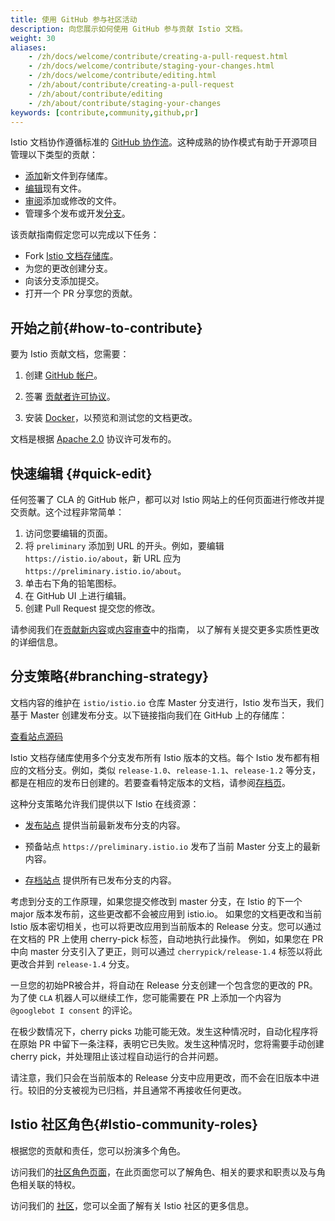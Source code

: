 ```yaml
---
title: 使用 GitHub 参与社区活动
description: 向您展示如何使用 GitHub 参与贡献 Istio 文档。
weight: 30
aliases:
    - /zh/docs/welcome/contribute/creating-a-pull-request.html
    - /zh/docs/welcome/contribute/staging-your-changes.html
    - /zh/docs/welcome/contribute/editing.html
    - /zh/about/contribute/creating-a-pull-request
    - /zh/about/contribute/editing
    - /zh/about/contribute/staging-your-changes
keywords: [contribute,community,github,pr]
---
```


Istio 文档协作遵循标准的 [GitHub 协作流](https://guides.github.com/introduction/flow/)。这种成熟的协作模式有助于开源项目管理以下类型的贡献：

- [添加](/zh/about/contribute/add-content)新文件到存储库。
- [编辑](#quick-edit)现有文件。
- [审阅](/zh/about/contribute/review)添加或修改的文件。
- 管理多个发布或开发[分支](#branching-strategy)。

该贡献指南假定您可以完成以下任务：

- Fork [Istio 文档存储库](https://github.com/istio/istio.io)。
- 为您的更改创建分支。
- 向该分支添加提交。
- 打开一个 PR 分享您的贡献。

## 开始之前{#how-to-contribute}

要为 Istio 贡献文档，您需要：

1. 创建 [GitHub 帐户](https：//github.com)。

1. 签署 [贡献者许可协议](https://github.com/istio/community/blob/master/CONTRIBUTING.md#contributor-license-agreements)。

1. 安装 [Docker](https：//www.docker.com/入门)，以预览和测试您的文档更改。

文档是根据 [Apache 2.0](https://github.com/istio/istio.io/blob/master/LICENSE) 协议许可发布的。

## 快速编辑 {#quick-edit}

任何签署了 CLA 的 GitHub 帐户，都可以对 Istio 网站上的任何页面进行修改并提交贡献。这个过程非常简单：

1. 访问您要编辑的页面。
1. 将 `preliminary` 添加到 URL 的开头。例如，要编辑 `https://istio.io/about`，新 URL 应为 `https://preliminary.istio.io/about`。
1. 单击右下角的铅笔图标。
1. 在 GitHub UI 上进行编辑。
1. 创建 Pull Request 提交您的修改。

请参阅我们在[贡献新内容](/zh/about/contribute/add-content)或[内容审查](/zh/about/contribute/review)中的指南，
以了解有关提交更多实质性更改的详细信息。

## 分支策略{#branching-strategy}

文档内容的维护在 `istio/istio.io` 仓库 Master 分支进行，Istio 发布当天，我们基于 Master 创建发布分支。以下链接指向我们在 GitHub 上的存储库：

<a class="btn" href="https://github.com/istio/istio.io/">查看站点源码</a>

Istio 文档存储库使用多个分支发布所有 Istio 版本的文档。每个 Istio 发布都有相应的文档分支。例如，类似 `release-1.0`、`release-1.1`、`release-1.2` 等分支，都是在相应的发布日创建的。若要查看特定版本的文档，请参阅[存档页](https://archive.istio.io/)。

这种分支策略允许我们提供以下 Istio 在线资源：

- [发布站点](/docs/) 提供当前最新发布分支的内容。

- 预备站点 `https://preliminary.istio.io` 发布了当前 Master 分支上的最新内容。

- [存档站点](https://archive.istio.io) 提供所有已发布分支的内容。

考虑到分支的工作原理，如果您提交修改到 master 分支，在 Istio 的下一个 major 版本发布前，这些更改都不会被应用到 istio.io。
如果您的文档更改和当前 Istio 版本密切相关，也可以将更改应用到当前版本的 Release 分支。您可以通过在文档的 PR 上使用 cherry-pick 标签，自动地执行此操作。
例如，如果您在 PR 中向 master 分支引入了更正，则可以通过 `cherrypick/release-1.4` 标签以将此更改合并到 `release-1.4` 分支。

一旦您的初始PR被合并，将自动在 Release 分支创建一个包含您的更改的 PR。为了使 `CLA` 机器人可以继续工作，您可能需要在 PR 上添加一个内容为 `@googlebot I consent` 的评论。

在极少数情况下，cherry picks 功能可能无效。发生这种情况时，自动化程序将在原始 PR 中留下一条注释，表明它已失败。发生这种情况时，您将需要手动创建 cherry pick，并处理阻止该过程自动运行的合并问题。

请注意，我们只会在当前版本的 Release 分支中应用更改，而不会在旧版本中进行。较旧的分支被视为已归档，并且通常不再接收任何更改。

## Istio 社区角色{#Istio-community-roles}

根据您的贡献和责任，您可以扮演多个角色。

访问我们的[社区角色页面](https://github.com/istio/community/blob/master/ROLES.md#role-summary)，在此页面您可以了解角色、相关的要求和职责以及与角色相关联的特权。

访问我们的 [社区](https://github.com/istio/community)，您可以全面了解有关 Istio 社区的更多信息。